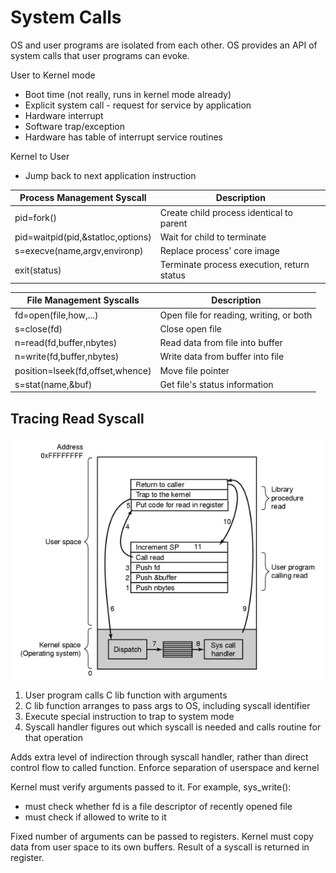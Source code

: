 # System Calls
OS and user programs are isolated from each other. OS provides an API of system
calls that user programs can evoke.

User to Kernel mode
* Boot time (not really, runs in kernel mode already)
* Explicit system call - request for service by application
* Hardware interrupt
* Software trap/exception
* Hardware has table of interrupt service routines

Kernel to User
* Jump back to next application instruction


| Process Management Syscall		| Description								|
| --------------------------------- | ----------------------------------------- |
| pid=fork()						| Create child process identical to parent	|
| pid=waitpid(pid,&statloc,options)	| Wait for child to terminate				|
| s=execve(name,argv,environp)		| Replace process' core image				|
| exit(status)						| Terminate process execution, return status|

| File Management Syscalls			| Description								|
| --------------------------------- | ----------------------------------------- |
| fd=open(file,how,...)				| Open file for reading, writing, or both	|
| s=close(fd)						| Close open file							|
| n=read(fd,buffer,nbytes)			| Read data from file into buffer			|
| n=write(fd,buffer,nbytes)			| Write data from buffer into file			|
| position=lseek(fd,offset,whence)	| Move file pointer							|
| s=stat(name,&buf)					| Get file's status information				|

## Tracing Read Syscall
![read-syscall](./pictures/read-syscall.png)

1. User program calls C lib function with arguments
2. C lib function arranges to pass args to OS, including syscall identifier
3. Execute special instruction to trap to system mode
4. Syscall handler figures out which syscall is needed and calls routine for
   that operation

Adds extra level of indirection through syscall handler, rather than direct
control flow to called function. Enforce separation of userspace and kernel

Kernel must verify arguments passed to it. For example, sys_write():
* must check whether fd is a file descriptor of recently opened file
* must check if allowed to write to it

Fixed number of arguments can be passed to registers. Kernel must copy data from
user space to its own buffers. Result of a syscall is returned in register.
